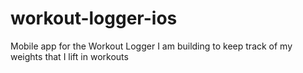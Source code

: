 # workout-logger-ios
Mobile app for the Workout Logger I am building to keep track of my weights that I lift in workouts
